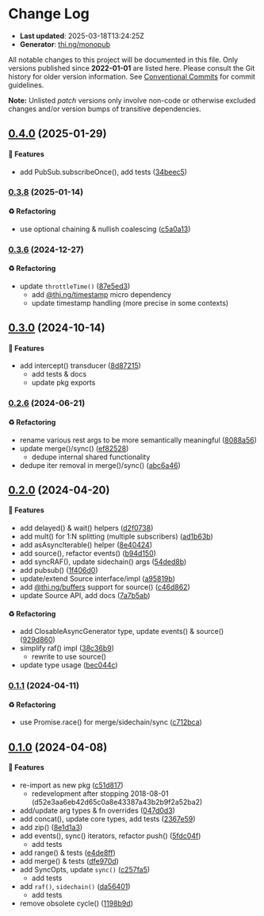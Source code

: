 # Change Log

- **Last updated**: 2025-03-18T13:24:25Z
- **Generator**: [thi.ng/monopub](https://thi.ng/monopub)

All notable changes to this project will be documented in this file.
Only versions published since **2022-01-01** are listed here.
Please consult the Git history for older version information.
See [Conventional Commits](https://conventionalcommits.org/) for commit guidelines.

**Note:** Unlisted _patch_ versions only involve non-code or otherwise excluded changes
and/or version bumps of transitive dependencies.

## [0.4.0](https://github.com/thi-ng/umbrella/tree/@thi.ng/transducers-async@0.4.0) (2025-01-29)

#### 🚀 Features

- add PubSub.subscribeOnce(), add tests ([34beec5](https://github.com/thi-ng/umbrella/commit/34beec5))

### [0.3.8](https://github.com/thi-ng/umbrella/tree/@thi.ng/transducers-async@0.3.8) (2025-01-14)

#### ♻️ Refactoring

- use optional chaining & nullish coalescing ([c5a0a13](https://github.com/thi-ng/umbrella/commit/c5a0a13))

### [0.3.6](https://github.com/thi-ng/umbrella/tree/@thi.ng/transducers-async@0.3.6) (2024-12-27)

#### ♻️ Refactoring

- update `throttleTime()` ([87e5ed3](https://github.com/thi-ng/umbrella/commit/87e5ed3))
  - add [@thi.ng/timestamp](https://github.com/thi-ng/umbrella/tree/main/packages/timestamp) micro dependency
  - update timestamp handling (more precise in some contexts)

## [0.3.0](https://github.com/thi-ng/umbrella/tree/@thi.ng/transducers-async@0.3.0) (2024-10-14)

#### 🚀 Features

- add intercept() transducer ([8d87215](https://github.com/thi-ng/umbrella/commit/8d87215))
  - add tests & docs
  - update pkg exports

### [0.2.6](https://github.com/thi-ng/umbrella/tree/@thi.ng/transducers-async@0.2.6) (2024-06-21)

#### ♻️ Refactoring

- rename various rest args to be more semantically meaningful ([8088a56](https://github.com/thi-ng/umbrella/commit/8088a56))
- update merge()/sync() ([ef82528](https://github.com/thi-ng/umbrella/commit/ef82528))
  - dedupe internal shared functionality
- dedupe iter removal in merge()/sync() ([abc6a46](https://github.com/thi-ng/umbrella/commit/abc6a46))

## [0.2.0](https://github.com/thi-ng/umbrella/tree/@thi.ng/transducers-async@0.2.0) (2024-04-20)

#### 🚀 Features

- add delayed() & wait() helpers ([d2f0738](https://github.com/thi-ng/umbrella/commit/d2f0738))
- add mult() for 1:N splitting (multiple subscribers) ([ad1b63b](https://github.com/thi-ng/umbrella/commit/ad1b63b))
- add asAsyncIterable() helper ([8e40424](https://github.com/thi-ng/umbrella/commit/8e40424))
- add source(), refactor events() ([b94d150](https://github.com/thi-ng/umbrella/commit/b94d150))
- add syncRAF(), update sidechain() args ([54ded8b](https://github.com/thi-ng/umbrella/commit/54ded8b))
- add pubsub() ([1f406d0](https://github.com/thi-ng/umbrella/commit/1f406d0))
- update/extend Source interface/impl ([a95819b](https://github.com/thi-ng/umbrella/commit/a95819b))
- add [@thi.ng/buffers](https://github.com/thi-ng/umbrella/tree/main/packages/buffers) support for source() ([c46d862](https://github.com/thi-ng/umbrella/commit/c46d862))
- update Source API, add docs ([7a7b5ab](https://github.com/thi-ng/umbrella/commit/7a7b5ab))

#### ♻️ Refactoring

- add ClosableAsyncGenerator type, update events() & source() ([929d860](https://github.com/thi-ng/umbrella/commit/929d860))
- simplify raf() impl ([38c36b9](https://github.com/thi-ng/umbrella/commit/38c36b9))
  - rewrite to use source()
- update type usage ([bec044c](https://github.com/thi-ng/umbrella/commit/bec044c))

### [0.1.1](https://github.com/thi-ng/umbrella/tree/@thi.ng/transducers-async@0.1.1) (2024-04-11)

#### ♻️ Refactoring

- use Promise.race() for merge/sidechain/sync ([c712bca](https://github.com/thi-ng/umbrella/commit/c712bca))

## [0.1.0](https://github.com/thi-ng/umbrella/tree/@thi.ng/transducers-async@0.1.0) (2024-04-08)

#### 🚀 Features

- re-import as new pkg ([c51d817](https://github.com/thi-ng/umbrella/commit/c51d817))
  - redevelopment after stopping 2018-08-01 (d52e3aa6eb42d65c0a8e43387a43b2b9f2a52ba2)
- add/update arg types & fn overrides ([047d0d3](https://github.com/thi-ng/umbrella/commit/047d0d3))
- add concat(), update core types, add tests ([2367e59](https://github.com/thi-ng/umbrella/commit/2367e59))
- add zip() ([8e1d1a3](https://github.com/thi-ng/umbrella/commit/8e1d1a3))
- add events(), sync() iterators, refactor push() ([5fdc04f](https://github.com/thi-ng/umbrella/commit/5fdc04f))
  - add tests
- add range() & tests ([e4de8ff](https://github.com/thi-ng/umbrella/commit/e4de8ff))
- add merge() & tests ([dfe970d](https://github.com/thi-ng/umbrella/commit/dfe970d))
- add SyncOpts, update `sync()` ([c257fa5](https://github.com/thi-ng/umbrella/commit/c257fa5))
  - add tests
- add `raf()`, `sidechain()` ([da56401](https://github.com/thi-ng/umbrella/commit/da56401))
  - add tests
- remove obsolete cycle() ([1198b9d](https://github.com/thi-ng/umbrella/commit/1198b9d))
